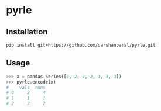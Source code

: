 # pyrle

## Installation

```console
pip install git+https://github.com/darshanbaral/pyrle.git
```

## Usage

```python
>>> x = pandas.Series([2, 2, 2, 2, 1, 3, 3])
>>> pyrle.encode(x)
#    vals  runs
# 0     2     4
# 1     1     1
# 2     3     2
```
